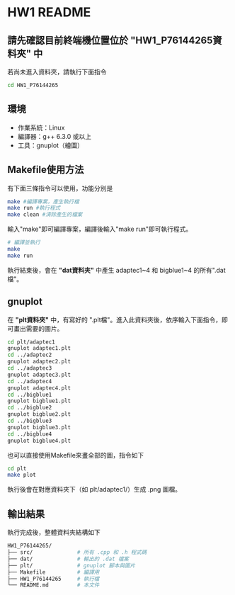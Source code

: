 # HW1 README
## 請先確認目前終端機位置位於 "HW1_P76144265資料夾" 中
若尚未進入資料夾，請執行下面指令
```bash
cd HW1_P76144265
```
## 環境
- 作業系統：Linux
- 編譯器：g++ 6.3.0 或以上
- 工具：gnuplot（繪圖）

## Makefile使用方法
有下面三條指令可以使用，功能分別是
```bash
make #編譯專案，產生執行檔
make run #執行程式
make clean #清除產生的檔案
```

輸入"make"即可編譯專案，編譯後輸入"make run"即可執行程式。

```bash
# 編譯並執行
make
make run
```
執行結束後，會在 **"dat資料夾"** 中產生 adaptec1~4 和 bigblue1~4 的所有".dat檔"。

## gnuplot
在 **"plt資料夾"** 中，有寫好的 ".plt檔"。進入此資料夾後，依序輸入下面指令，即可畫出需要的圖片。
```bash
cd plt/adaptec1
gnuplot adaptec1.plt
cd ../adaptec2
gnuplot adaptec2.plt
cd ../adaptec3
gnuplot adaptec3.plt
cd ../adaptec4
gnuplot adaptec4.plt
cd ../bigblue1
gnuplot bigblue1.plt
cd ../bigblue2
gnuplot bigblue2.plt
cd ../bigblue3
gnuplot bigblue3.plt
cd ../bigblue4
gnuplot bigblue4.plt
```
也可以直接使用Makefile來畫全部的圖，指令如下
```bash
cd plt
make plot
```
執行後會在對應資料夾下（如 plt/adaptec1/）生成 .png 圖檔。

## 輸出結果
執行完成後，整體資料夾結構如下
```bash
HW1_P76144265/
├── src/              # 所有 .cpp 和 .h 程式碼
├── dat/              # 輸出的 .dat 檔案
├── plt/              # gnuplot 腳本與圖片
├── Makefile          # 編譯用
├── HW1_P76144265     # 執行檔
└── README.md         # 本文件
```
